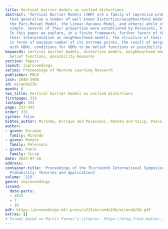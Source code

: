 ```yaml
---
title: Vertical barrier models as unified distortions
abstract: 'Vertical Barrier Models (VBM) are a family of imprecise probability models
  that generalise a number of well known distortion/neighbourhood models (such as
  the Pari-Mutuel Model, the Linear-Vacuous Model, and others) while still being relatively
  simple. Several of their properties were established by Pelessoni, Vicig, and Corsato.
  In this paper we explore, in a finite framework, further facets of these models:
  their interpretation as neighbourhood models, the structure of their credal set
  in terms of maximum number of its extreme points, the result of merging operations
  with VBMs, conditions for VBMs to be belief functions or possibility measures.'
keywords: vertical barrier models, distortion models, neighbourhood models, 2-monotonicity,
  belief functions, possibility measures
section: Papers
layout: inproceedings
series: Proceedings of Machine Learning Research
publisher: PMLR
issn: 2640-3498
id: miranda23b
month: 0
tex_title: Vertical barrier models as unified distortions
firstpage: 333
lastpage: 343
page: 333-343
order: 333
cycles: false
bibtex_author: Miranda, Enrique and Pelessoni, Renato and Vicig, Paolo
author:
- given: Enrique
  family: Miranda
- given: Renato
  family: Pelessoni
- given: Paolo
  family: Vicig
date: 2023-07-10
address:
container-title: 'Proceedings of the Thirteenth International Symposium on Imprecise
  Probability: Theories and Applications'
volume: '215'
genre: inproceedings
issued:
  date-parts:
  - 2023
  - 7
  - 10
pdf: https://proceedings.mlr.press/v215/miranda23b/miranda23b.pdf
extras: []
# Format based on Martin Fenner's citeproc: https://blog.front-matter.io/posts/citeproc-yaml-for-bibliographies/
---
```

